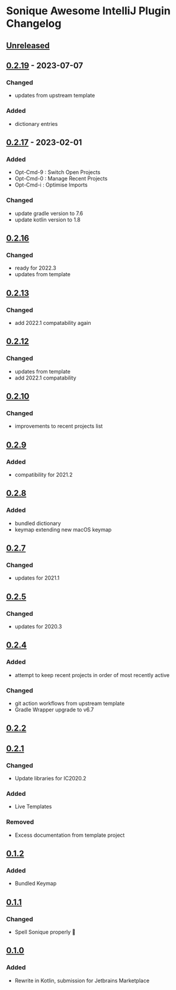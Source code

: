 <!-- Keep a Changelog guide -> https://keepachangelog.com -->

# Sonique Awesome IntelliJ Plugin Changelog

## [Unreleased]

## [0.2.19] - 2023-07-07

### Changed
- updates from upstream template

### Added
- dictionary entries

## [0.2.17] - 2023-02-01

### Added
- Opt-Cmd-9 : Switch Open Projects
- Opt-Cmd-0 : Manage Recent Projects
- Opt-Cmd-i : Optimise Imports

### Changed
- update gradle version to 7.6
- update kotlin version to 1.8

## [0.2.16]

### Changed
- ready for 2022.3
- updates from template

## [0.2.13]

### Changed
- add 2022.1 compatability again

## [0.2.12]

### Changed
- updates from template
- add 2022.1 compatability

## [0.2.10]

### Changed
- improvements to recent projects list

## [0.2.9]

### Added
- compatibility for 2021.2

## [0.2.8]

### Added
- bundled dictionary
- keymap extending new macOS keymap

## [0.2.7]

### Changed
- updates for 2021.1

## [0.2.5]

### Changed
- updates for 2020.3

## [0.2.4]

### Added
- attempt to keep recent projects in order of most recently active

### Changed
- git action workflows from upstream template
- Gradle Wrapper upgrade to v6.7

## [0.2.2]

## [0.2.1]

### Changed
- Update libraries for IC2020.2

### Added
- Live Templates

### Removed
- Excess documentation from template project

## [0.1.2]

### Added
- Bundled Keymap

## [0.1.1]

### Changed
- Spell Sonique properly :facepalm:

## [0.1.0]

### Added
- Rewrite in Kotlin, submission for Jetbrains Marketplace

[Unreleased]: https://github.com/team-sonique/intellij-plugin/compare/v0.2.19...HEAD
[0.2.19]: https://github.com/team-sonique/intellij-plugin/compare/v0.2.17...v0.2.19
[0.2.17]: https://github.com/team-sonique/intellij-plugin/compare/v0.2.16...v0.2.17
[0.2.16]: https://github.com/team-sonique/intellij-plugin/compare/v0.2.13...v0.2.16
[0.2.13]: https://github.com/team-sonique/intellij-plugin/compare/v0.2.12...v0.2.13
[0.2.12]: https://github.com/team-sonique/intellij-plugin/compare/v0.2.10...v0.2.12
[0.2.10]: https://github.com/team-sonique/intellij-plugin/compare/v0.2.9...v0.2.10
[0.2.9]: https://github.com/team-sonique/intellij-plugin/compare/v0.2.8...v0.2.9
[0.2.8]: https://github.com/team-sonique/intellij-plugin/compare/v0.2.7...v0.2.8
[0.2.7]: https://github.com/team-sonique/intellij-plugin/compare/v0.2.5...v0.2.7
[0.2.5]: https://github.com/team-sonique/intellij-plugin/compare/v0.2.4...v0.2.5
[0.2.4]: https://github.com/team-sonique/intellij-plugin/compare/v0.2.2...v0.2.4
[0.2.2]: https://github.com/team-sonique/intellij-plugin/compare/v0.2.1...v0.2.2
[0.2.1]: https://github.com/team-sonique/intellij-plugin/compare/v0.1.2...v0.2.1
[0.1.2]: https://github.com/team-sonique/intellij-plugin/compare/v0.1.1...v0.1.2
[0.1.1]: https://github.com/team-sonique/intellij-plugin/compare/v0.1.0...v0.1.1
[0.1.0]: https://github.com/team-sonique/intellij-plugin/commits/v0.1.0
